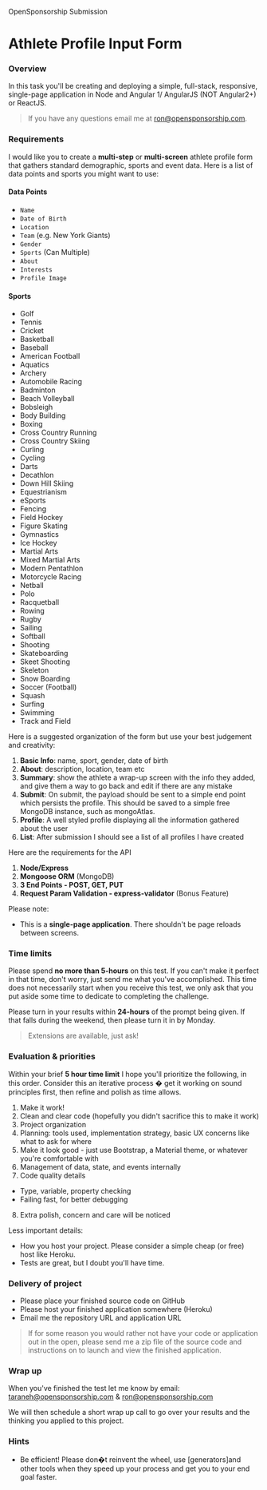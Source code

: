 OpenSponsorship Submission

Athlete Profile Input Form
===============================

### Overview

In this task you'll be creating and deploying a simple, full-stack, responsive, single-page application in Node and Angular 1/ AngularJS (NOT Angular2+) or ReactJS. 

> If you have any questions email me at ron@opensponsorship.com.

### Requirements

I would like you to create a **multi-step** or **multi-screen** athlete profile form that gathers standard demographic, sports and event data. Here is a list of data points and sports you might want to use:

#### Data Points

* `Name`
* `Date of Birth`
* `Location`
* `Team` (e.g. New York Giants)
* `Gender`
* `Sports` (Can Multiple)
* `About`
* `Interests`
* `Profile Image`

#### Sports

* Golf
* Tennis
* Cricket
* Basketball
* Baseball
* American Football
* Aquatics
* Archery
* Automobile Racing
* Badminton
* Beach Volleyball
* Bobsleigh
* Body Building
* Boxing
* Cross Country Running
* Cross Country Skiing
* Curling
* Cycling
* Darts
* Decathlon
* Down Hill Skiing
* Equestrianism
* eSports
* Fencing
* Field Hockey
* Figure Skating
* Gymnastics
* Ice Hockey
* Martial Arts
* Mixed Martial Arts
* Modern Pentathlon
* Motorcycle Racing
* Netball
* Polo
* Racquetball
* Rowing
* Rugby
* Sailing
* Softball
* Shooting
* Skateboarding
* Skeet Shooting
* Skeleton
* Snow Boarding
* Soccer (Football)
* Squash
* Surfing
* Swimming
* Track and Field

Here is a suggested organization of the form but use your best judgement and creativity:

1. **Basic Info**: name, sport, gender, date of birth 
2. **About**: description, location, team etc
3. **Summary**: show the athlete a wrap-up screen with the info they added, and give them a way to go back and edit if there are any mistake
4. **Submit**: On submit, the payload should be sent to a simple end point which persists the profile. This should be saved to a simple free MongoDB instance, such as mongoAtlas.
5. **Profile**: A well styled profile displaying all the information gathered about the user
6. **List**: After submission I should see a list of all profiles I have created 

Here are the requirements for the API

1. **Node/Express**
2. **Mongoose ORM** (MongoDB)
3. **3 End Points - POST, GET, PUT**
4. **Request Param Validation - express-validator** (Bonus Feature)

Please note:

* This is a **single-page application**. There shouldn't be page reloads between screens.

### Time limits

Please spend **no more than 5-hours** on this test. If you can't make it perfect in that time, don't worry, just send me what you've accomplished. This time does not necessarily start when you receive this test, we only ask that you put aside some time to dedicate to completing the challenge.

Please turn in your results within **24-hours** of the prompt being given. If that falls during the weekend, then please turn it in by Monday.

> Extensions are available, just ask!

### Evaluation & priorities

Within your brief **5 hour time limit** I hope you'll prioritize the following, in this order. Consider this an iterative process � get it working on sound principles first, then refine and polish as time allows.

1. Make it work!
2. Clean and clear code (hopefully you didn't sacrifice this to make it work)
3. Project organization
4. Planning: tools used, implementation strategy, basic UX concerns like what to ask for where
5. Make it look good - just use Bootstrap, a Material theme, or whatever you're comfortable with
6. Management of data, state, and events internally
7. Code quality details
  - Type, variable, property checking
  - Failing fast, for better debugging
8. Extra polish, concern and care will be noticed

Less important details:

* How you host your project. Please consider a simple cheap (or free) host like Heroku. 
* Tests are great, but I doubt you'll have time.

### Delivery of project

* Please place your finished source code on GitHub
* Please host your finished application somewhere (Heroku)
* Email me the repository URL and application URL

> If for some reason you would rather not have your code or application out in the open, please send me a zip file of the source code and instructions on to launch and view the finished application.

### Wrap up

When you've finished the test let me know by email: taraneh@opensponsorship.com & ron@opensponsorship.com

We will then schedule a short wrap up call to go over your results and the thinking you applied to this project.

### Hints

* Be efficient! Please don�t reinvent the wheel, use [generators]and other tools when they speed up your process and get you to your end goal faster.